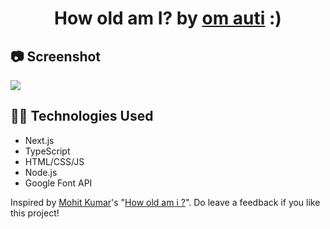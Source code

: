 <div>
  <h1 align="center">How old am I? by <a href="github.com/hOMie03">om auti</a> :)</h1>

  ## 📷 Screenshot
  <p>
    <img src="https://github.com/user-attachments/assets/3df8daa4-3a4d-4eda-8db1-154531dfa731" />
  </p>

  ## 👨‍💻 Technologies Used
  - Next.js
  - TypeScript
  - HTML/CSS/JS
  - Node.js
  - Google Font API
</div>
Inspired by <a href="https://github.com/98mohitkumar">Mohit Kumar</a>'s "<a href="https://github.com/98mohitkumar/How-old-am-i">How old am i ?</a>". Do leave a feedback if you like this project!
